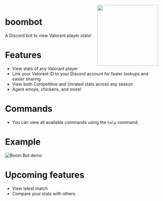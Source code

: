 <img align="right" src="https://i.imgur.com/QclNPx4.png" height="200" width="200">

# boombot
A Discord bot to view Valorant player stats!
# Features
* View stats of any Valorant player
* Link your Valorant ID to your Discord account for faster lookups and easier sharing
* View both Competitive and Unrated stats across any season
* Agent emojis, chickens, and more!
# Commands
* You can view all available commands using the `help` command.
# Example
![Boom Bot demo](https://i.imgur.com/bFn6ogX.gif)

# Upcoming features
* View latest match
* Compare your stats with others
